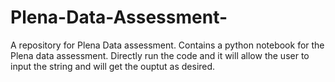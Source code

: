 # Plena-Data-Assessment-
A repository for Plena Data assessment.
Contains a python notebook for the Plena data assessment. 
Directly run the code and it will allow the user to input the string and will get the ouptut as desired. 
